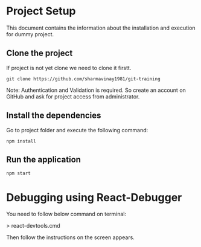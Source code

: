 # Project Setup

This document contains the information about the installation and execution for dummy project.

## Clone the project

If project is not yet clone we need to clone it firstt.

`git clone https://github.com/sharmavinay1981/git-training`

Note: Authentication and Validation is required. So create an account on GitHub and ask for project access from administrator.

## Install the dependencies
Go to project folder and execute the following command:

`npm install`

## Run the application

`npm start`

# Debugging using React-Debugger

You need to follow below command on terminal:

\> react-devtools.cmd

Then follow the instructions on the screen appears.
